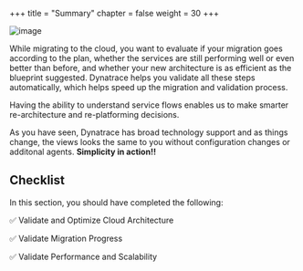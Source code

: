 +++
title = "Summary"
chapter = false
weight = 30
+++

![image](/images/henrik.png)

While migrating to the cloud, you want to evaluate if your migration goes according to the plan, whether the services are still performing well or even better than before, and whether your new architecture is as efficient as the blueprint suggested. Dynatrace helps you validate all these steps automatically, which helps speed up the migration and validation process.

Having the ability to understand service flows enables us to make smarter re-architecture and re-platforming decisions.

As you have seen, Dynatrace has broad technology support and as things change, the views looks the same to you without configuration changes or additonal agents. **Simplicity in action!!**

## Checklist

In this section, you should have completed the following:

:white_check_mark: Validate and Optimize Cloud Architecture

:white_check_mark: Validate Migration Progress

:white_check_mark: Validate Performance and Scalability